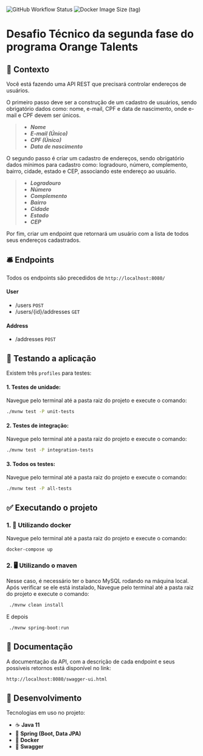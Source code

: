 ![GitHub Workflow Status](https://img.shields.io/github/workflow/status/jeff5m/orange-talents-stage2/build-and-test) 
![Docker Image Size (tag)](https://img.shields.io/docker/image-size/jeff5m/orange-talents-stage2)
# Desafio Técnico da segunda fase do programa Orange Talents
## 💬️ Contexto
Você está fazendo uma API REST que precisará controlar endereços de usuários.

O primeiro passo deve ser a construção de um cadastro de usuários, sendo obrigatório dados como: nome, e-mail, CPF e data de nascimento, onde e-mail e CPF devem ser únicos.

> - _**Nome**_
> - _**E-mail (Único)**_
> - _**CPF (Único)**_
> - _**Data de nascimento**_

O segundo passo é criar um cadastro de endereços, sendo obrigatório dados mínimos para cadastro como: logradouro, número, complemento, bairro, cidade, estado e CEP, associando este endereço ao usuário.

> - _**Logradouro**_
> - _**Número**_
> - _**Complemento**_
> - _**Bairro**_
> - _**Cidade**_
> - _**Estado**_
> - _**CEP**_

Por fim, criar um endpoint que retornará um usuário com a lista de todos seus endereços cadastrados.

## 🛎 Endpoints
Todos os endpoints são precedidos de `http://localhost:8080/`

#### User
- /users `POST`
- /users/{id}/addresses `GET`

#### Address
- /addresses `POST`

## 🧪 Testando a aplicação
Existem três `profiles` para testes:

#### 1. Testes de unidade:
Navegue pelo terminal até a pasta raiz do projeto e execute o comando:
```sh
./mvnw test -P unit-tests
```
#### 2. Testes de integração:
Navegue pelo terminal até a pasta raiz do projeto e execute o comando:
```sh
./mvnw test -P integration-tests
```
#### 3. Todos os testes:
Navegue pelo terminal até a pasta raiz do projeto e execute o comando:
```sh
./mvnw test -P all-tests
```

## ✅ Executando o projeto 

### 1. 🐋 Utilizando docker
Navegue pelo terminal até a pasta raiz do projeto e execute o comando:
```sh
docker-compose up
```
### 2. 🖥 Utilizando o maven
Nesse caso, é necessário ter o banco MySQL rodando na máquina local. Após verificar se ele está instalado,
Navegue pelo terminal até a pasta raiz do projeto e execute o comando:
```sh
 ./mvnw clean install
```
E depois
```sh
 ./mvnw spring-boot:run
```
## 📄 Documentação
A documentação da API, com a descrição de cada endpoint e seus possiveis retornos está disponível no link:

```sh
http://localhost:8080/swagger-ui.html
```

## 🔧 Desenvolvimento
Tecnologias em uso no projeto:

* ☕️ **Java 11**
* 🌱 **Spring (Boot, Data JPA)**
* 🐋 **Docker**
* 📄 **Swagger**
